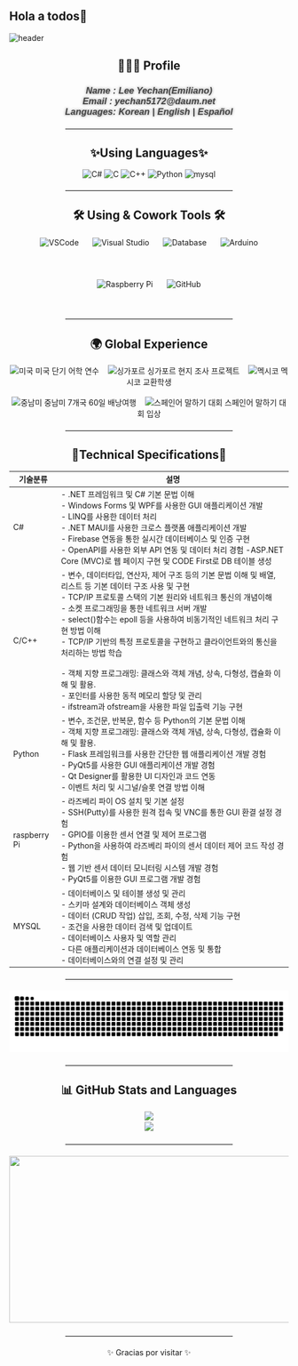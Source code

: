 ## Hola a todos👋
<!-- Header 코드 -->
![header](https://capsule-render.vercel.app/api?type=venom&height=300&section=header&text=Bienvenido%20a%20mi%20GitHub%20🧑‍💻&fontSize=40&fontColor=333333&circleColor=90b89d&animation=scaleIn)

<div align="left">

<h2 align="center"> 👨🏻‍💻 Profile </h2>
<h3 align="center" style="
  font-family: 'Comic Sans MS', cursive, sans-serif; 
  color: #444444; /* 진한 회색 */
  font-style: italic;
  text-shadow: 0 0 5px #888888; /* 은은한 회색 빛 */
">
  Name : Lee Yechan(Emiliano) <br>
  Email : yechan5172@daum.net <br>
  Languages: Korean | English | Español
</h3>

<hr style="border: none; border-top: 1px solid #ddd; width: 60%; margin: 20px auto;">

<h2 align="center">✨Using Languages✨</h2>
<div align="center">
  <img height="50" src="https://img.icons8.com/?size=100&id=Fycm8TUhWmFU&format=png&color=000000" title="C#">
  <img height="50" src="https://img.icons8.com/?size=100&id=shQTXiDQiQVR&format=png&color=000000" title="C">
  <img height="50" src="https://img.icons8.com/?size=100&id=TpULddJc4gTh&format=png&color=000000" title="C++">
  <img height="50" src="https://img.icons8.com/?size=100&id=13441&format=png&color=000000" title="Python">
  <img height="50" src="https://img.icons8.com/?size=100&id=13406&format=png&color=000000" title="mysql">
<br>
</div>

<hr style="border: none; border-top: 1px solid #ddd; width: 60%; margin: 20px auto;">

<h2 align="center" style="margin-bottom: 20px;">
  🛠️ Using & Cowork Tools 🛠️
</h2>

<div style="display: flex; justify-content: center; gap: 25px; flex-wrap: wrap;">
  <img height="50" src="https://img.icons8.com/?size=100&id=9OGIyU8hrxW5&format=png&color=000000" title="Visual Studio Code" alt="VSCode">
  <img height="50" src="https://img.icons8.com/?size=100&id=ezj3zaVtImPg&format=png&color=000000" title="Visual Studio" alt="Visual Studio">
  <img height="50" src="https://img.icons8.com/?size=100&id=KZHjwwenS7oK&format=png&color=000000" title="Database" alt="Database">
  <img height="50" src="https://img.icons8.com/?size=100&id=Of4lZV2lwBQI&format=png&color=000000" title="Arduino" alt="Arduino">
  <img height="50" src="https://img.icons8.com/?size=100&id=13443&format=png&color=000000" title="Raspberry Pi" alt="Raspberry Pi">
  <img height="50" src="https://img.icons8.com/?size=100&id=52539&format=png&color=000000" title="GitHub" alt="GitHub">
</div>

<hr style="border: none; border-top: 1px solid #ddd; width: 60%; margin: 20px auto;">

<h2 align="center">🌍 Global Experience</h2>

<p align="center">
  <img src="https://cdn.jsdelivr.net/gh/hjnilsson/country-flags/svg/us.svg" width="48" title="미국" /> 미국 단기 어학 연수 &nbsp;&nbsp;
  <img src="https://cdn.jsdelivr.net/gh/hjnilsson/country-flags/svg/sg.svg" width="48" title="싱가포르" /> 싱가포르 현지 조사 프로젝트 &nbsp;&nbsp;
  <img src="https://cdn.jsdelivr.net/gh/hjnilsson/country-flags/svg/mx.svg" width="48" title="멕시코" /> 멕시코 교환학생 <br><br>
  <img src="https://img.icons8.com/emoji/48/globe-showing-americas-emoji.png" width="48" title="중남미" /> 중남미 7개국 60일 배낭여행 &nbsp;&nbsp;
  <img src="https://img.icons8.com/emoji/48/trophy-emoji.png" width="48" title="스페인어 말하기 대회" /> 스페인어 말하기 대회 입상
</p>

<hr style="border: none; border-top: 1px solid #ddd; width: 60%; margin: 20px auto;">

<h2 align="center">📝Technical Specifications📝</h2>

<div align="center"> 
  
  |기술분류|설명|
  |--|--|
  |C#|- .NET 프레임워크 및 C# 기본 문법 이해<br> - Windows Forms 및 WPF를 사용한 GUI 애플리케이션 개발<br> - LINQ를 사용한 데이터 처리<br> - .NET MAUI를 사용한 크로스 플랫폼 애플리케이션 개발<br> - Firebase 연동을 통한 실시간 데이터베이스 및 인증 구현<br> - OpenAPI를 사용한 외부 API 연동 및 데이터 처리 경험 -ASP.NET Core (MVC)로 웹 페이지 구현 및 CODE First로 DB 테이블 생성|
  |C/C++|- 변수, 데이터타입, 연산자, 제어 구조 등의 기본 문법 이해 및 배열, 리스트 등 기본 데이터 구조 사용 및 구현 <br>- TCP/IP 프로토콜 스택의 기본 원리와 네트워크 통신의 개념이해<br> - 소켓 프로그래밍을 통한 네트워크 서버 개발 <br>- select()함수는 epoll 등을 사용하여 비동기적인 네트워크 처리 구현 방법 이해<br> - TCP/IP 기반의 특정 프로토콜을 구현하고 클라이언트와의 통신을 처리하는 방법 학습 <br> <br> - 객체 지향 프로그래밍: 클래스와 객체 개념, 상속, 다형성, 캡슐화 이해 및 활용.  <br> - 포인터를 사용한 동적 메모리 할당 및 관리<br> - ifstream과 ofstream을 사용한 파일 입출력 기능 구현 |
  |Python|- 변수, 조건문, 반복문, 함수 등 Python의 기본 문법 이해 <br>- 객체 지향 프로그래밍: 클래스와 객체 개념, 상속, 다형성, 캡슐화 이해 및 활용. <br>- Flask 프레임워크를 사용한 간단한 웹 애플리케이션 개발 경험 <br>- PyQt5를 사용한 GUI 애플리케이션 개발 경험<br>- Qt Designer를 활용한 UI 디자인과 코드 연동 <br>- 이벤트 처리 및 시그널/슬롯 연결 방법 이해 |
  |raspberry Pi|- 라즈베리 파이 OS 설치 및 기본 설정 <br>- SSH(Putty)를 사용한 원격 접속 및 VNC를 통한 GUI 환결 설정 경험 <br>- GPIO를 이용한 센서 연결 및 제어 프로그램 <br>- Python을 사용하여 라즈베리 파이의 센서 데이터 제어 코드 작성 경험<br> - 웹 기반 센서 데이터 모니터링 시스템 개발 경험 <br>- PyQt5를 이용한  GUI 프로그램 개발 경험|
  |MYSQL|- 데이터베이스 및 테이블 생성 및 관리<br> - 스키마 설계와 데이터베이스 객체 생성 <br>- 데이터 (CRUD 작업) 삽입, 조회, 수정, 삭제 기능 구현<br> - 조건을 사용한 데이터 검색 및 업데이트<br> - 데이터베이스 사용자 및 역할 관리<br> - 다른 애플리케이션과 데이터베이스 연동 및 통합<br> - 데이터베이스와의 연결 설정 및 관리|
</div>

<hr style="border: none; border-top: 1px solid #ddd; width: 60%; margin: 20px auto;">

<div align="center">
  <img src="https://github.com/Platane/snk/raw/output/github-contribution-grid-snake.svg?food=❤" />
</div>

<hr style="border: none; border-top: 1px solid #ddd; width: 60%; margin: 20px auto;">

<h2 align="center">📊 GitHub Stats and Languages</h2>

<p align="center"> 
  <img src="https://github-readme-stats.vercel.app/api?username=emilianolee&theme=calm&show_icons=true"/><br>
  <img src="https://github-readme-stats.vercel.app/api/top-langs/?username=emilianolee&theme=dracula&layout=compact"/>
</p>

<hr style="border: none; border-top: 1px solid #ddd; width: 60%; margin: 20px auto;">


<p align="center">
  <a href="https://www.gitanimals.org/en_US?utm_medium=image&utm_source=emilianolee&utm_content=farm">
    <img src="https://render.gitanimals.org/farms/emilianolee" width="1000" height="300" />
  </a>
</p>

<hr style="border: none; border-top: 1px solid #ddd; width: 60%; margin: 20px auto;">

<p align="center">✨ Gracias por visitar ✨</p>
